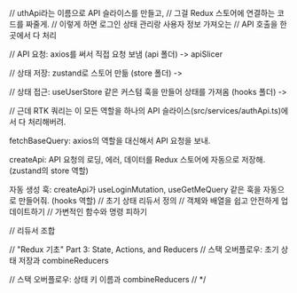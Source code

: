 



// uthApi라는 이름으로 API 슬라이스를 만들고,
// 그걸 Redux 스토어에 연결하는 코드를 짜줄게.
// 이렇게 하면 로그인 상태 관리랑 사용자 정보 가져오는
// API 호출을 한 곳에서 다 처리


// API 요청: axios를 써서 직접 요청 보냄 (api 폴더) -> apiSlicer

// 상태 저장: zustand로 스토어 만듦 (store 폴더) -> 

// 상태 접근: useUserStore 같은 커스텀 훅을 만들어 상태를 가져옴 (hooks 폴더) -> 

// 근데 RTK 쿼리는 이 모든 역할을 하나의 API 슬라이스(src/services/authApi.ts)에서 다 처리해버려.

fetchBaseQuery: axios의 역할을 대신해서 API 요청을 보내.

createApi: API 요청의 로딩, 에러, 데이터를 Redux 스토어에 자동으로 저장해. (zustand의 store 역할)

자동 생성 훅: createApi가 useLoginMutation, useGetMeQuery 같은 훅을 자동으로 만들어줘. (hooks 역할)
                                   // 초기 상태 리듀서 정의
// 객체와 배열을 쉽고 안전하게 업데이트하기
// 가변적인 함수와 명령 피하기

// 리듀서 조합



// "Redux 기초" Part 3: State, Actions, and Reducers
      // 스택 오버플로우: 초기 상태 저장과 combineReducers
      

// 스택 오버플로우: 상태 키 이름과 combineReducers
//  */